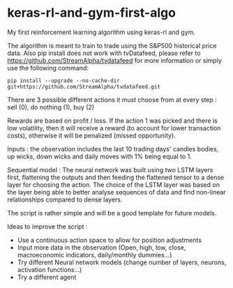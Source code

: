 # keras-rl-and-gym-first-algo
My first reinforcement learning algorithm using keras-rl and gym.

The algorithm is meant to train to trade using the S&P500 historical price data. 
Also pip install does not work with tvDatafeed, please refer to https://github.com/StreamAlpha/tvdatafeed  for more information or simply use the following command:
	
	pip install --upgrade --no-cache-dir git+https://github.com/StreamAlpha/tvdatafeed.git

There are 3 possible different actions it must choose from at every step : sell (0), do nothing (1), buy (2)

Rewards are based on profit / loss. If the action 1 was picked and there is low volatility, then it will receive a reward (to account for lower transaction costs), otherwise it will be penalized (missed opportunity).

Inputs : the observation includes the last 10 trading days' candles bodies, up wicks, down wicks and daily moves with 1% being equal to 1. 

Sequential model : The neural network was built using two LSTM layers first, flattening the outputs and then feeding the flattened tensor to a dense layer for choosing the action. The choice of the LSTM layer was based on the layer being able to better analyse sequences of data and find non-linear relationships compared to dense layers.


The script is rather simple and will be a good template for future models. 

Ideas to improve the script :

- Use a continuous action space to allow for position adjustments 
- Input more data in the observation (Open, high, low, close, macroeconomic indicators, daily/monthly dummies...) 
- Try different Neural network models (change number of layers, neurons, activation functions...) 
- Try a different agent 

